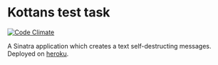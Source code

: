 # Kottans test task
[![Code Climate](https://codeclimate.com/github/flaminisx/kottans-test-task/badges/gpa.svg)](https://codeclimate.com/github/flaminisx/kottans-test-task)

A Sinatra application which creates a text self-destructing
messages.
Deployed on [heroku](https://kottan-test.herokuapp.com/).
